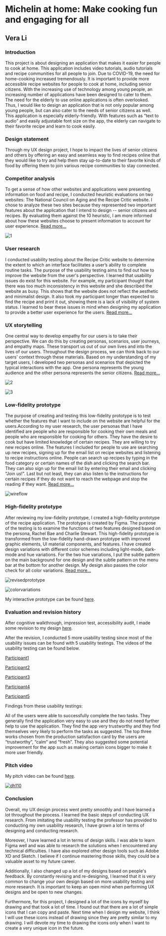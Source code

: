 # Michelin at home: Make cooking fun and engaging for all 

## Vera Li


### Introduction

This project is about designing an application that makes it easier for people to cook at home. This application includes video tutorials, audio tutorials and recipe communities for all people to join. Due to COVID-19, the need for home-cooking increased tremendously. It is important to provide more accessible recipe websites for people to cook at home, including senior citizens. With the increasing use of technology among young people, an increasing number of applications have been designed to cater to them. The need for the elderly to use online applications is often overlooked. Thus, I would like to design an application that is not only popular among young people, but can also cater to the needs of senior citizens as well. This application is especially elderly-friendly. With features such as “text to audio” and easily adjustable font size on the app, the elderly can navigate to their favorite recipe and learn to cook easily. 


### Design statement

Through my UX design project, I hope to impact the lives of senior citizens and others by offering an easy and seamless way to find recipes online that they would like to try and help them stay up-to-date to their favorite kinds of food by offering them to join various recipe communities to stay connected. 


### Competitor analysis

To get a sense of how other websites and applications were presenting information on food and recipe, I conducted heuristic evaluations on two websites: The National Council on Aging and the Recipe Critic website. I chose to analyze these two sites because they represented two important features about the application that I intend to design -- senior citizens and recipes. By evaluating them against the 10 heuristic, I am more informed about how these websites choose to present information to account for user experience. [Read more...](https://github.com/limingzhe421/DH110/tree/main/assignment01)

![1](./1.png)

### User research

I conducted usability testing about the Recipe Critic website to determine the extent to which an interface facilitates a user’s ability to complete routine tasks. The purpose of the usability testing aims to find out how to improve the website from the user's perspective. I learned that usability issues do exist for this website. For example, my participant thought that there was too much inconsistency in this website and she described the website as busy. This shows that the website does not reflect the aesthetic and minimalist design. It also took my participant longer than expected to find the recipe and print it out, showing there is a lack of visibility of system status. I learned to bear these issues in mind when designing my application to provide a better user experience for the users. [Read more...](https://github.com/limingzhe421/DH110/tree/main/assignment02)

### UX storytelling

One central way to develop empathy for our users is to take their perspective. We can do this by creating personas, scenarios, user journeys, and empathy maps. These transport us out of our own lives and into the lives of our users. Throughout the design process, we can think back to our users' context through these materials. Based on my understanding of my target users, I developed two personas and scenarios that depicted the typical interactions with the app. One persona represents the young audience and the other persona represents the senior citizens.  [Read more...](https://github.com/limingzhe421/DH110/tree/main/assignment04)

![2](./2.png)

![3](./3.png)

### Low-fidelity prototype

The purpose of creating and testing this low-fidelity prototype is to test whether the features that I want to include on the website are helpful for the users.According to my user research, the user personas that I have identified are people who are responsible for cooking their own meals and people who are responsible for cooking for others. They have the desire to cook but have limited knowledge of certain recipes. They are willing to try new recipes online.
The features I included for people to use are searching up new recipes, signing up for the email list on recipe websites and listening to recipe instructions online. People can search up recipes by typing in the food category or certain names of the dish and clicking the search bar. They can also sign up for the email list by entering their email and clicking "Join us!". Last but not least, they can also listen to the instructions for certain recipes if they do not want to reach the webpage and stop the reading if they want.  [Read more...](https://github.com/limingzhe421/DH110/tree/main/assignment05)

![wireflow](./wireflow.png)


### High-fidelity prototype 

After reviewing my low-fidelity prototype, I created a high-fidelity prototype of the recipe application. The prototype is created by Figma. The purpose of the testing is to examine the functions of two features designed based on the persona, Rachel Bae and Charlie Stewart. This high-fidelity prototype is transformed from the low-fidelity hand-drawn prototype with improved graphic elements, UI material components, and features. I have created design variations with different color schemes including light-mode, dark-mode and hue variations. For the two hue variations, I put the subtle pattern on the main background for one design and the subtle pattern on the menu bar at the bottom for another design. My design also passes the color check for all color variations. [Read more...](https://github.com/limingzhe421/DH110/blob/main/assignment06/README.md)


![revisedprototype](./revisedprototype.png)

![colorvariations](./colorvariations.png)

My interactive prototype can be found [here](https://www.figma.com/proto/2Uao2hjoxDc5WHN16NNJl2/DH110?node-id=10%3A5823&scaling=scale-down&page-id=10%3A5822).

### Evaluation and revision history 
After cognitive walkthrough, impression test, accessibility audit, I made some revision to my design [here](https://github.com/limingzhe421/DH110/blob/main/assignment06/README.md).

After the revision, I conducted 5 more usability testing since most of the usability issues can be found with 5 usability testings. The videos of the usability testing can be found below.

[Participant1](https://youtu.be/_ji6FpmC6JI)

[Participant2](https://youtu.be/fyVDOKtzd5c)

[Participant3](https://youtu.be/sUopmlJToZ0)

[Participant4](https://youtu.be/Q_sIKgzExxM)

[Participant5](https://youtu.be/65WlydE30us)

Findings from these usability testings:

All of the users were able to successfully complete the two tasks. They generally find the application very easy to use and they do not need further help to use the application. They find the app very trustworthy and they find themselves very likely to perform the tasks as suggested. The top three works chosen from the production satisfaction card by the users are “trustworthy”, “calm” and “fresh”. They also suggested some potential improvement for the app such as making certain icons bigger to make it more user friendly. 

### Pitch video 

My pitch video can be found [here](https://youtu.be/iQUVbPdQ_CI).

[![dh110](http://img.youtube.com/vi/https://youtu.be/iQUVbPdQ_CI/0.jpg)](https://www.youtube.com/watch?v=https://youtu.be/iQUVbPdQ_CI "dh110")



### Conclusion

Overall, my UX design process went pretty smoothly and I have learned a lot throughout the process. I learned the basic steps of conducting UX research. From imitating the usability testing the professor has provided to conducting my own usability research, I have grown a lot in terms of designing and conducting research. 

Moreover, I have learned a lot in terms of design skills. I was able to learn Figma well and was able to research the solutions when I encountered any technical difficulties. I have also explored other design tools such as Adobe XD and Sketch. I believe if I continue mastering those skills, they could be a valuable asset to my future career. 

Additionally, I also changed up a lot of my designs based on people's feedback. By constantly revising and re-designing, I learned that it is very common to change your own design based on more usability testing and more research. It is important to keep an open mind when performing UX designs and be open to new changes. 

Furthermore, for this project, I designed a lot of the icons by myself by drawing and that took a lot of time. I found out that there are a lot of simple icons that I can copy and paste. Next time when I design my website, I think I will use these icons instead of drawing since they are pretty similar to my drawing. I will devote my time to drawing the icons only when I want to create a very unique icon in the future.

